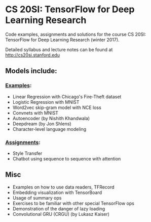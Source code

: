 # CS 20SI: TensorFlow for Deep Learning Research
Code examples, assignments and solutions for the course CS 20SI: TensorFlow for Deep Learning Research (winter 2017).

Detailed syllabus and lecture notes can be found at http://cs20si.stanford.edu

## Models include:

### [Examples](/examples):
- Linear Regression with Chicago's Fire-Theft dataset
- Logistic Regression with MNIST
- Word2vec skip-gram model with NCE loss
- Convnets with MNIST
- Autoencoder (by Nishith Khandwala)
- Deepdream (by Jon Shlens)
- Character-level language modeling

### [Assignments](/assignments):
- Style Transfer
- Chatbot using sequence to sequence with attention

## Misc
- Examples on how to use data readers, TFRecord
- Embedding visualization with TensorBoard
- Usage of summary ops
- Exercises to be familiar with other special TensorFlow ops
- Demonstration of the danger of lazy loading 
- Convolutional GRU (CRGU) (by Lukasz Kaiser)

